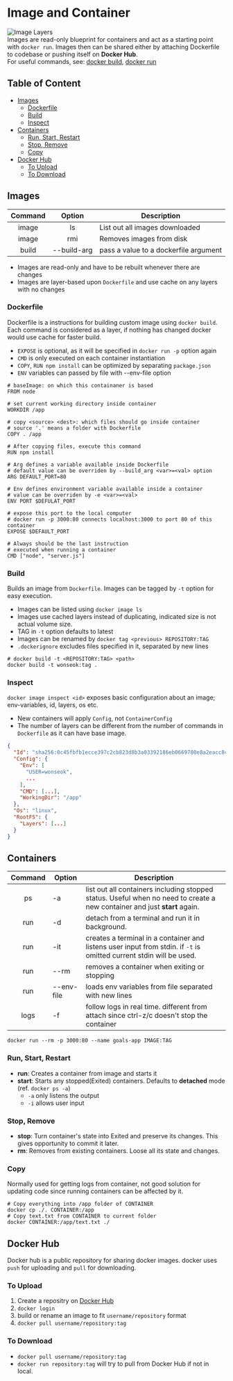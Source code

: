 # Image and Container
![Image Layers](https://i.imgur.com/QHzlPeY.png)  
Images are read-only blueprint for containers and act as a starting point with ```docker run```. Images then can be shared either by attaching Dockerfile to codebase or pushing itself on **Docker Hub**.  
For useful commands, see: [docker build](#build), [docker run](#containers)

## Table of Content
  - [Images](#images)
    - [Dockerfile](#dockerfile)
    - [Build](#build)
    - [Inspect](#inspect)
  - [Containers](#containers)
    - [Run, Start, Restart](#run-start-restart)
    - [Stop, Remove](#stop-remove)
    - [Copy](#copy)
  - [Docker Hub](#docker-hub)
    - [To Upload](#to-upload)
    - [To Download](#to-download)

## Images
| Command | Option | Description |
|:-------:|:------:|-------------|
|image    | ls     | List out all images downloaded |
|image    | rmi    | Removes images from disk |
|build    | --build-arg| pass a value to a dockerfile argument |
- Images are read-only and have to be rebuilt whenever there are changes
- Images are layer-based upon ```Dockerfile``` and use cache on any layers with no changes

### Dockerfile
Dockerfile is a instructions for building custom image using ```docker build```. Each command is considered as a layer, if nothing has changed docker would use cache for faster build.
- ```EXPOSE``` is optional, as it will be specified in ```docker run -p``` option again
- ```CMD``` is only executed on each container instantiation
- ```COPY```, ```RUN npm install``` can be optimized by separating ```package.json```
- ```ENV``` variables can passed by file with --env-file option
```docker
# baseImage: on which this containaner is based
FROM node

# set current working directory inside container
WORKDIR /app

# copy <source> <dest>: which files should go inside container
# source '.' means a folder with Dockerfile
COPY . /app

# After copying files, execute this command
RUN npm install

# Arg defines a variable available inside Dockerfile
# default value can be overriden by --build_arg <var>=<val> option
ARG DEFAULT_PORT=80 

# Env defines environment variable available inside a container
# value can be overriden by -e <var>=<val>
ENV PORT $DEFULAT_PORT

# expose this port to the local computer
# docker run -p 3000:80 connects localhost:3000 to port 80 of this container
EXPOSE $DEFAULT_PORT

# Always should be the last instruction
# executed when running a container
CMD ["node", "server.js"]
```

### Build
Builds an image from ```Dockerfile```. Images can be tagged by ```-t``` option for easy execution.
- Images can be listed using ```docker image ls```
- Images use cached layers instead of duplicating, indicated size is not actual volume size.
- TAG in ```-t``` option defaults to latest
- Images can be renamed by ```docker tag <previous> REPOSITORY:TAG```
- ```.dockerignore``` excludes files specified in it, separated by new lines
```docker
# docker build -t <REPOSITORY:TAG> <path>
docker build -t wonseok:tag .
```

### Inspect
```docker image inspect <id>``` exposes basic configuration about an image; env-variables, id, layers, os etc. 
- New containers will apply ```Config```, not ```ContainerConfig```
- The number of layers can be different from the number of commands in ```Dockerfile``` as it can have base image.
```json
{
  "Id": "sha256:0c45fbfb1ecce397c2cb823d8b3a03392186eb0669780e8a2eacc8c68d3be2dd",
  "Config": {
    "Env": [
      "USER=wonseok",
      ...
    ],
    "CMD": [...],
    "WorkingDir": "/app"
  },
  "Os": "linux",
  "RootFS": {
    "Layers": [...]
  }
}
```

## Containers
| Command | Option | Description |
|:-------:| ------ | ----------- |
| ps      | -a     | list out all containers including stopped status. Useful when no need to create a new container and just **start** again. |
| run   | -d     | detach from a terminal and run it in background. |
| run   | -it    | creates a terminal in a container and listens user input from stdin. if ```-t``` is omitted current stdin will be used. |
| run   | --rm   | removes a container when exiting or stopping |
| run   | --env-file| loads env variables from file separated with new lines
| logs  | -f     | follow logs in real time. different from attach since ctrl-z/c doesn't stop the container |

```docker
docker run --rm -p 3000:80 --name goals-app IMAGE:TAG
```

### Run, Start, Restart
- **run**: Creates a container from image and starts it
- **start**: Starts any stopped(Exited) containers. Defaults to **detached** mode (ref. ```docker ps -a```)
  - ```-a``` only listens the output
  - ```-i``` allows user input

### Stop, Remove
- **stop**: Turn container's state into Exited and preserve its changes. This gives opportunity to commit it later.
- **rm**: Removes from existing containers. Loose all its state and changes.

### Copy
Normally used for getting logs from container, not good solution for updating code since running containers can be affected by it.
```docker
# Copy everything into /app folder of CONTAINER
docker cp ./. CONTAINER:/app
# Copy text.txt from CONTAINER to current folder
docker CONTAINER:/app/text.txt ./
```

## Docker Hub
Docker hub is a public repository for sharing docker images. docker uses ```push``` for uploading and ```pull``` for downloading.
### To Upload
1. Create a repositry on [Docker Hub](https://hub.docker.com/)
2. ```docker login```
3. build or rename an image to fit `username/repository` format
4. ```docker pull username/repository:tag```
### To Download
- ```docker pull username/repository:tag```
- ```docker run repository:tag``` will try to pull from Docker Hub if not in local.